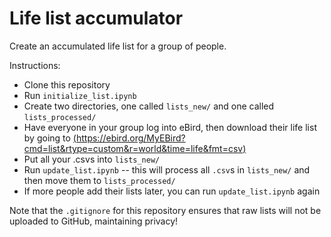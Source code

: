 # Life list accumulator

Create an accumulated life list for a group of people.

Instructions:
* Clone this repository
* Run `initialize_list.ipynb`
* Create two directories, one called `lists_new/` and one called `lists_processed/`
* Have everyone in your group log into eBird, then download their life list by going to [(https://ebird.org/MyEBird?cmd=list&rtype=custom&r=world&time=life&fmt=csv)](https://ebird.org/MyEBird?cmd=list&rtype=custom&r=world&time=life&fmt=csv)
* Put all your .csvs into `lists_new/`
* Run `update_list.ipynb` -- this will process all `.csv`s in `lists_new/` and then move them to `lists_processed/`
* If more people add their lists later, you can run `update_list.ipynb` again

Note that the `.gitignore` for this repository ensures that raw lists will not be uploaded to GitHub, maintaining privacy!
